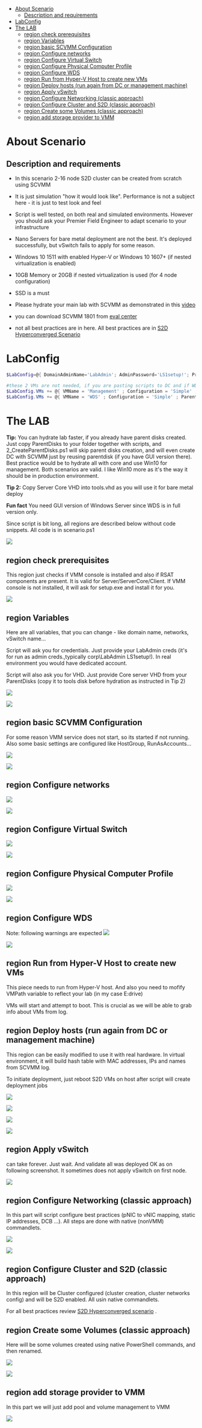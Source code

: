 <!-- TOC -->

- [About Scenario](#about-scenario)
    - [Description and requirements](#description-and-requirements)
- [LabConfig](#labconfig)
- [The LAB](#the-lab)
    - [region check prerequisites](#region-check-prerequisites)
    - [region Variables](#region-variables)
    - [region basic SCVMM Configuration](#region-basic-scvmm-configuration)
    - [region Configure networks](#region-configure-networks)
    - [region Configure Virtual Switch](#region-configure-virtual-switch)
    - [region Configure Physical Computer Profile](#region-configure-physical-computer-profile)
    - [region Configure WDS](#region-configure-wds)
    - [region Run from Hyper-V Host to create new VMs](#region-run-from-hyper-v-host-to-create-new-vms)
    - [region Deploy hosts (run again from DC or management machine)](#region-deploy-hosts-run-again-from-dc-or-management-machine)
    - [region Apply vSwitch](#region-apply-vswitch)
    - [region Configure Networking (classic approach)](#region-configure-networking-classic-approach)
    - [region Configure Cluster and S2D (classic approach)](#region-configure-cluster-and-s2d-classic-approach)
    - [region Create some Volumes (classic approach)](#region-create-some-volumes-classic-approach)
    - [region add storage provider to VMM](#region-add-storage-provider-to-vmm)

<!-- /TOC -->

# About Scenario 

## Description and requirements
* In this scenario 2-16 node S2D cluster can be created from scratch using SCVMM
* It is just simulation "how it would look like". Performance is not a subject here - it is just to test look and feel
* Script is well tested, on both real and simulated environments. However you should ask your Premier Field Engineer to adapt scenario to your infrastructure
* Nano Servers for bare metal deployment are not the best. It's deployed successfully, but vSwitch fails to apply for some reason.

* Windows 10 1511 with enabled Hyper-V or Windows 10 1607+ (if nested virtualization is enabled)
* 10GB Memory or 20GB if nested virtualization is used (for 4 node configuration)
* SSD is a must

* Please hydrate your main lab with SCVMM as demonstrated in this [video](https://youtu.be/NTrncW2omSY?list=PLf9T7wfY_JD2UpjLXoYNcnu4rc1JSPfqE) 
* you can download SCVMM 1801 from [eval center](https://www.microsoft.com/en-us/evalcenter/evaluate-system-center-release)

* not all best practices are in here. All best practices are in [S2D Hyperconverged Scenario ](https://github.com/Microsoft/ws2016lab/tree/master/Scenarios/S2D%20Hyperconverged) 

# LabConfig

````PowerShell
$LabConfig=@{ DomainAdminName='LabAdmin'; AdminPassword='LS1setup!'; Prefix = 'ws2016labSCVMM-'; SwitchName = 'LabSwitch'; DCEdition='ServerDataCenter'; VMs=@();InstallSCVMM='Yes'; CreateClientParent=$True ; ClientEdition='Enterprise' }

#these 2 VMs are not needed, if you are pasting scripts to DC and if WDS is on DC
$LabConfig.VMs += @{ VMName = 'Management' ; Configuration = 'Simple' ; ParentVHD = 'Win10_G2.vhdx'  ; MemoryStartupBytes= 1GB ; MemoryMinimumBytes=1GB ; AddToolsVHD=$True ; DisableWCF=$True }
$LabConfig.VMs += @{ VMName = 'WDS' ; Configuration = 'Simple' ; ParentVHD = 'Win2016_G2.vhdx'  ; MemoryStartupBytes= 1GB ; MemoryMinimumBytes=512MB  }

````

# The LAB

**Tip:** You can hydrate lab faster, if you already have parent disks created. Just copy ParentDisks to your folder together with scripts, and 2_CreateParentDisks.ps1 will skip parent disks creation, and will even create DC with SCVMM just by reusing parentdisk (if you have GUI version there). Best practice would be to hydrate all with core and use Win10 for management. Both scenarios are valid. I like Win10 more as it's the way it should be in production environment.

**Tip 2:** Copy Server Core VHD into tools.vhd as you will use it for bare metal deploy

**Fun fact** You need GUI version of Windows Server since WDS is in full version only.

Since script is bit long, all regions are described below without code snippets. All code is in scenario.ps1

![](/Scenarios/S2D%20Bare%20Metal%20with%20SCVMM/Screenshots/RegionsInISE.png)

## region check prerequisites

This region just checks if VMM console is installed and also if RSAT components are present. It is valid for Server/ServerCore/Client. If VMM console is not installed, it will ask for setup.exe and install it for you. 

![](/Scenarios/S2D%20Bare%20Metal%20with%20SCVMM/Screenshots/VMMConsoleResult.png)

## region Variables

Here are all variables, that you can change - like domain name, networks, vSwitch name... 

Script will ask you for credentials. Just provide your LabAdmin creds (it's for run as admin creds.,typically corp\LabAdmin LS1setup!). In real environment you would have dedicated account.

Script will also ask you for VHD. Just provide Core server VHD from your ParentDisks (copy it to tools disk before hydration as instructed in Tip 2)

![](/Scenarios/S2D%20Bare%20Metal%20with%20SCVMM/Screenshots/CredRequest.png)

![](/Scenarios/S2D%20Bare%20Metal%20with%20SCVMM/Screenshots/VHDRequest.png)

## region basic SCVMM Configuration

For some reason VMM service does not start, so its started if not running. Also some basic settings are configured like HostGroup, RunAsAccounts...

![](/Scenarios/S2D%20Bare%20Metal%20with%20SCVMM/Screenshots/AutoCreationLogicalNetworks.png)

![](/Scenarios/S2D%20Bare%20Metal%20with%20SCVMM/Screenshots/RunAsAccounts.png)

## region Configure networks

![](/Scenarios/S2D%20Bare%20Metal%20with%20SCVMM/Screenshots/LogicalNetworks.png)

![](/Scenarios/S2D%20Bare%20Metal%20with%20SCVMM/Screenshots/VMNetworks.png)

## region Configure Virtual Switch

![](/Scenarios/S2D%20Bare%20Metal%20with%20SCVMM/Screenshots/LogicalSwitchvPorts.png)

![](/Scenarios/S2D%20Bare%20Metal%20with%20SCVMM/Screenshots/LogicalSwitchUplinks.png)

## region Configure Physical Computer Profile

![](/Scenarios/S2D%20Bare%20Metal%20with%20SCVMM/Screenshots/PhysicalComputerProfile.png)

![](/Scenarios/S2D%20Bare%20Metal%20with%20SCVMM/Screenshots/PhysicalComputerProfileDetails.png)

## region Configure WDS

Note: following warnings are expected
![](/Scenarios/S2D%20Bare%20Metal%20with%20SCVMM/Screenshots/WDSWarning.png)


![](/Scenarios/S2D%20Bare%20Metal%20with%20SCVMM/Screenshots/WDS.png)

## region Run from Hyper-V Host to create new VMs

This piece needs to run from Hyper-V host. And also you need to mofify VMPath variable to reflect your lab (in my case E:drive)

VMs will start and attempt to boot. This is crucial as we will be able to grab info about VMs from log.

## region Deploy hosts (run again from DC or management machine)

This region can be easily modified to use it with real hardware. In virtual environment, it will build hash table with MAC addresses, IPs and names from SCVMM log.

To initiate deployment, just reboot S2D VMs on host after script will create deployment jobs

![](/Scenarios/S2D%20Bare%20Metal%20with%20SCVMM/Screenshots/DeploymentJobs.png)

![](/Scenarios/S2D%20Bare%20Metal%20with%20SCVMM/Screenshots/DeploymentInProgress.png)

![](/Scenarios/S2D%20Bare%20Metal%20with%20SCVMM/Screenshots/DeploymentInProgress1.png)

![](/Scenarios/S2D%20Bare%20Metal%20with%20SCVMM/Screenshots/DeploymentFinished.png)

## region Apply vSwitch

can take forever. Just wait. And validate all was deployed OK as on following screenshot. It sometimes does not apply vSwitch on first node.

![](/Scenarios/S2D%20Bare%20Metal%20with%20SCVMM/Screenshots/VirtualSwitches.png)


## region Configure Networking (classic approach)

In this part will script configure best practices (pNIC to vNIC mapping, static IP addresses, DCB ...). All steps are done with native (nonVMM) commandlets.

![](/Scenarios/S2D%20Bare%20Metal%20with%20SCVMM/Screenshots/MgmtNICDynamic.png)

![](/Scenarios/S2D%20Bare%20Metal%20with%20SCVMM/Screenshots/MgmtNICStatic.png)

## region Configure Cluster and S2D (classic approach)

In this region will be Cluster configured (cluster creation, cluster networks config) and will be S2D enabled. All usin native commandlets.

For all best practices review [S2D Hyperconverged scenario](/Scenarios/S2D%20Hyperconverged) .

## region Create some Volumes (classic approach)

Here will be some volumes created using native PowerShell commands, and then renamed.

![](/Scenarios/S2D%20Bare%20Metal%20with%20SCVMM/Screenshots/VolumesPowerShell.png)

![](/Scenarios/S2D%20Bare%20Metal%20with%20SCVMM/Screenshots/VolumesList.png)


## region add storage provider to VMM

In this part we will just add pool and volume management to VMM

![](/Scenarios/S2D%20Bare%20Metal%20with%20SCVMM/Screenshots/ClassificationsAndPools.png)